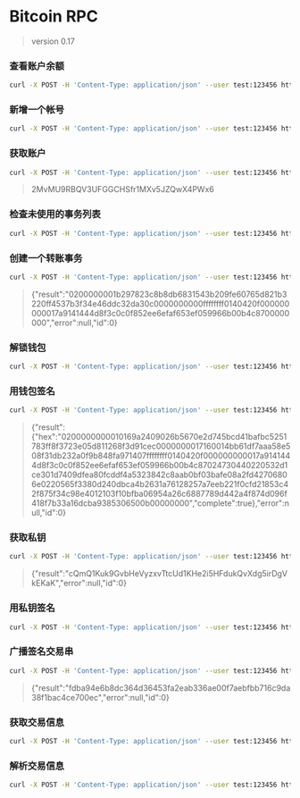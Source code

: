 # Bitcoin RPC
>version 0.17

### 查看账户余额

```bash
curl -X POST -H 'Content-Type: application/json' --user test:123456 http://192.168.1.201:18332 --data '{"jsonrpc": "1.0","method": "getbalance","params": [],"id": 0}'
```

### 新增一个帐号

```bash
curl -X POST -H 'Content-Type: application/json' --user test:123456 http://192.168.1.201:18332 --data '{"jsonrpc": "1.0","method": "getnewaddress","params": ["test001"],"id": 0}'
```

### 获取账户

```bash
curl -X POST -H 'Content-Type: application/json' --user test:123456 http://192.168.1.201:18332 --data '{"jsonrpc": "1.0","method": "getaddressesbyaccount","params": ["test001"],"id": 0}'
```

>2MvMU9RBQV3UFGGCHSfr1MXv5JZQwX4PWx6

### 检查未使用的事务列表

```bash
curl -X POST -H 'Content-Type: application/json' --user test:123456 http://192.168.1.201:18332 --data '{"jsonrpc": "1.0","method": "listunspent","params": [],"id": 0}'
```

### 创建一个转账事务

```bash
curl -X POST -H 'Content-Type: application/json' --user test:123456 http://192.168.1.201:18332 --data '{"jsonrpc": "1.0","method": "createrawtransaction","params": [[{"txid": "0ca32dc3dd464ef3b33745ff20321b825d7660fe09b2431583b68d8b3c8297b2","vout": 0} ],{"2Mu6Pyj6X5pMvqko4gH81JQna9To6d7Gqd9": 0.01 } ],"id": 0}'
```

>{"result":"0200000001b297823c8b8db6831543b209fe60765d821b3220ff4537b3f34e46ddc32da30c0000000000ffffffff0140420f000000000017a9141444d8f3c0c0f852ee6efaf653ef059966b00b4c8700000000","error":null,"id":0}

### 解锁钱包

```bash
curl -X POST -H 'Content-Type: application/json' --user test:123456 http://192.168.1.201:18332 --data '{"jsonrpc": "1.0","method": "walletpassphrase","params": ["123456", 1000],"id": 0}'
```

### 用钱包签名

```bash
curl -X POST -H 'Content-Type: application/json' --user test:123456 http://192.168.1.201:18332 --data '{"jsonrpc": "1.0","method": "signrawtransactionwithwallet","params": ["020000000169a2409026b5670e2d745bcd41bafbc5251783ff8f3723e05d811268f3d91cec0000000000ffffffff0140420f000000000017a9141444d8f3c0c0f852ee6efaf653ef059966b00b4c8700000000"],"id": 0}'
```

>{"result":{"hex":"0200000000010169a2409026b5670e2d745bcd41bafbc5251783ff8f3723e05d811268f3d91cec0000000017160014bb61df7aaa58e508f31db232a0f9b848fa971407ffffffff0140420f000000000017a9141444d8f3c0c0f852ee6efaf653ef059966b00b4c87024730440220532d1ce301d7409dfea80fcddf4a5323842c8aab0bf03bafe08a2fd42706806e0220565f3380d240dbca4b2631a76128257a7eeb221f0cfd21853c42f875f34c98e4012103f10bfba06954a26c6887789d442a4f874d096f418f7b33a16dcba9385306500b00000000","complete":true},"error":null,"id":0}

### 获取私钥

```bash
curl -X POST -H 'Content-Type: application/json' --user test:123456 http://192.168.1.201:18332 --data '{"jsonrpc": "1.0","method": "dumpprivkey","params": ["2MvMU9RBQV3UFGGCHSfr1MXv5JZQwX4PWx6"],"id": 0}'
```

>{"result":"cQmQ1Kuk9GvbHeVyzxvTtcUd1KHe2i5HFdukQvXdg5irDgVkEKaK","error":null,"id":0}

### 用私钥签名

```bash
curl -X POST -H 'Content-Type: application/json' --user test:123456 http://192.168.1.201:18332 --data '{"jsonrpc": "1.0","method": "signrawtransactionwithkey","params": ["0200000001b297823c8b8db6831543b209fe60765d821b3220ff4537b3f34e46ddc32da30c0000000000ffffffff0140420f000000000017a9141444d8f3c0c0f852ee6efaf653ef059966b00b4c8700000000", ["cQmQ1Kuk9GvbHeVyzxvTtcUd1KHe2i5HFdukQvXdg5irDgVkEKaK"]],"id": 0}'
```

### 广播签名交易串

```bash
curl -X POST -H 'Content-Type: application/json' --user test:123456 http://192.168.1.201:18332 --data '{"jsonrpc": "1.0","method": "sendrawtransaction","params": ["0200000000010169a2409026b5670e2d745bcd41bafbc5251783ff8f3723e05d811268f3d91cec0000000017160014bb61df7aaa58e508f31db232a0f9b848fa971407ffffffff0140420f000000000017a9141444d8f3c0c0f852ee6efaf653ef059966b00b4c87024730440220532d1ce301d7409dfea80fcddf4a5323842c8aab0bf03bafe08a2fd42706806e0220565f3380d240dbca4b2631a76128257a7eeb221f0cfd21853c42f875f34c98e4012103f10bfba06954a26c6887789d442a4f874d096f418f7b33a16dcba9385306500b00000000"],"id": 0}'
```

>{"result":"fdba94e6b8dc364d36453fa2eab336ae00f7aebfbb716c9da38f1bac4ce700ec","error":null,"id":0}

### 获取交易信息

```bash
curl -X POST -H 'Content-Type: application/json' --user test:123456 http://192.168.1.201:18332 --data '{"jsonrpc": "1.0","method": "getrawtransaction","params": ["fdba94e6b8dc364d36453fa2eab336ae00f7aebfbb716c9da38f1bac4ce700ec"],"id": 0}'
```

### 解析交易信息

```bash
curl -X POST -H 'Content-Type: application/json' --user test:123456 http://192.168.1.201:18332 --data '{"jsonrpc": "1.0","method": "decoderawtransaction","params": ["0200000000010169a2409026b5670e2d745bcd41bafbc5251783ff8f3723e05d811268f3d91cec0000000017160014bb61df7aaa58e508f31db232a0f9b848fa971407ffffffff0140420f000000000017a9141444d8f3c0c0f852ee6efaf653ef059966b00b4c87024730440220532d1ce301d7409dfea80fcddf4a5323842c8aab0bf03bafe08a2fd42706806e0220565f3380d240dbca4b2631a76128257a7eeb221f0cfd21853c42f875f34c98e4012103f10bfba06954a26c6887789d442a4f874d096f418f7b33a16dcba9385306500b00000000"],"id": 0}'
```